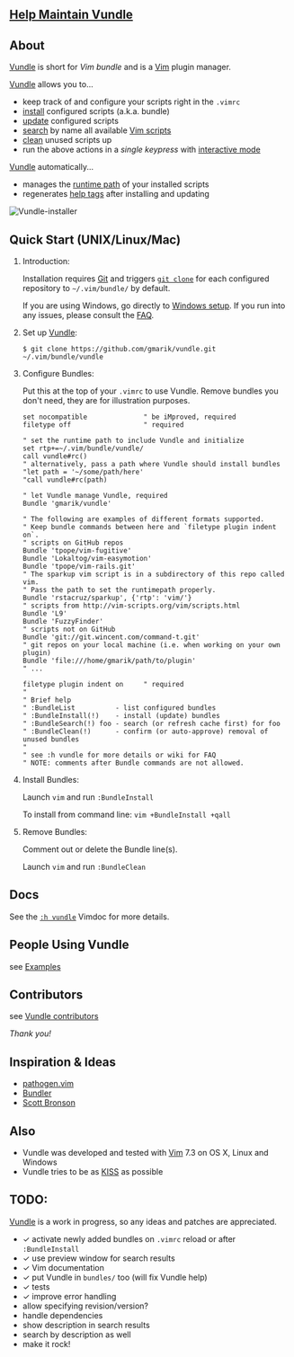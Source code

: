 ## [Help Maintain Vundle](https://github.com/gmarik/Vundle.vim/issues/241)

## About

[Vundle] is short for _Vim bundle_ and is a [Vim] plugin manager.

[Vundle] allows you to...

* keep track of and configure your scripts right in the `.vimrc`
* [install] configured scripts (a.k.a. bundle)
* [update] configured scripts
* [search] by name all available [Vim scripts]
* [clean] unused scripts up
* run the above actions in a *single keypress* with [interactive mode]

[Vundle] automatically...

* manages the [runtime path] of your installed scripts
* regenerates [help tags] after installing and updating

![Vundle-installer](http://25.media.tumblr.com/tumblr_m8m96w06G81r39828o1_1280.png)

## Quick Start (UNIX/Linux/Mac)

1. Introduction:

   Installation requires [Git] and triggers [`git clone`] for each configured repository to `~/.vim/bundle/` by default.

   If you are using Windows, go directly to [Windows setup]. If you run into any issues, please consult the [FAQ].

2. Set up [Vundle]:

   `$ git clone https://github.com/gmarik/vundle.git ~/.vim/bundle/vundle`

3. Configure Bundles:

   Put this at the top of your `.vimrc` to use Vundle. Remove bundles you don't need, they are for illustration purposes.

   ```vim
   set nocompatible              " be iMproved, required
   filetype off                  " required

   " set the runtime path to include Vundle and initialize
   set rtp+=~/.vim/bundle/vundle/
   call vundle#rc()
   " alternatively, pass a path where Vundle should install bundles
   "let path = '~/some/path/here'
   "call vundle#rc(path)

   " let Vundle manage Vundle, required
   Bundle 'gmarik/vundle'

   " The following are examples of different formats supported.
   " Keep bundle commands between here and `filetype plugin indent on`.
   " scripts on GitHub repos
   Bundle 'tpope/vim-fugitive'
   Bundle 'Lokaltog/vim-easymotion'
   Bundle 'tpope/vim-rails.git'
   " The sparkup vim script is in a subdirectory of this repo called vim.
   " Pass the path to set the runtimepath properly.
   Bundle 'rstacruz/sparkup', {'rtp': 'vim/'}
   " scripts from http://vim-scripts.org/vim/scripts.html
   Bundle 'L9'
   Bundle 'FuzzyFinder'
   " scripts not on GitHub
   Bundle 'git://git.wincent.com/command-t.git'
   " git repos on your local machine (i.e. when working on your own plugin)
   Bundle 'file:///home/gmarik/path/to/plugin'
   " ...

   filetype plugin indent on     " required
   "
   " Brief help
   " :BundleList          - list configured bundles
   " :BundleInstall(!)    - install (update) bundles
   " :BundleSearch(!) foo - search (or refresh cache first) for foo
   " :BundleClean(!)      - confirm (or auto-approve) removal of unused bundles
   "
   " see :h vundle for more details or wiki for FAQ
   " NOTE: comments after Bundle commands are not allowed.
   ```

4. Install Bundles:

   Launch `vim` and  run `:BundleInstall`

   To install from command line: `vim +BundleInstall +qall`

5. Remove Bundles:

   Comment out or delete the Bundle line(s).

   Launch `vim` and run `:BundleClean`

## Docs

See the [`:h vundle`](https://github.com/gmarik/vundle/blob/master/doc/vundle.txt) Vimdoc for more details.

## People Using Vundle

see [Examples](https://github.com/gmarik/vundle/wiki/Examples)

## Contributors

see [Vundle contributors](https://github.com/gmarik/vundle/graphs/contributors)

*Thank you!*

## Inspiration & Ideas

* [pathogen.vim](http://github.com/tpope/vim-pathogen/)
* [Bundler](https://github.com/bundler/bundler)
* [Scott Bronson](http://github.com/bronson)

## Also

* Vundle was developed and tested with [Vim] 7.3 on OS X, Linux and Windows
* Vundle tries to be as [KISS](http://en.wikipedia.org/wiki/KISS_principle) as possible

## TODO:
[Vundle] is a work in progress, so any ideas and patches are appreciated.

* ✓ activate newly added bundles on `.vimrc` reload or after `:BundleInstall`
* ✓ use preview window for search results
* ✓ Vim documentation
* ✓ put Vundle in `bundles/` too (will fix Vundle help)
* ✓ tests
* ✓ improve error handling
* allow specifying revision/version?
* handle dependencies
* show description in search results
* search by description as well
* make it rock!

[Vundle]:http://github.com/gmarik/vundle
[Windows setup]:https://github.com/gmarik/vundle/wiki/Vundle-for-Windows
[FAQ]:https://github.com/gmarik/vundle/wiki
[Vim]:http://www.vim.org
[Git]:http://git-scm.com
[`git clone`]:http://gitref.org/creating/#clone

[Vim scripts]:http://vim-scripts.org/vim/scripts.html
[help tags]:http://vimdoc.sourceforge.net/htmldoc/helphelp.html#:helptags
[runtime path]:http://vimdoc.sourceforge.net/htmldoc/options.html#%27runtimepath%27

[install]:https://github.com/gmarik/vundle/blob/master/doc/vundle.txt#L115-129
[update]:https://github.com/gmarik/vundle/blob/master/doc/vundle.txt#L131-137
[search]:https://github.com/gmarik/vundle/blob/master/doc/vundle.txt#L139-161
[clean]:https://github.com/gmarik/vundle/blob/master/doc/vundle.txt#L171-L183
[interactive mode]:https://github.com/gmarik/vundle/blob/master/doc/vundle.txt#L186-213
